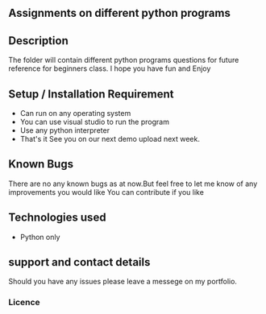 ## Assignments on different python programs
## Description
The folder will contain different python programs questions for future reference for beginners class. I hope you have fun and Enjoy

## Setup / Installation Requirement
* Can run on any operating system
* You can use visual studio to run the program
* Use any python interpreter 
* That's it
See you on our next demo upload next week. 
## Known Bugs
There are no any known bugs as at now.But feel free to let me know of any improvements you would like
You can contribute if you like 
## Technologies used
* Python only
## support and contact details
Should you have any issues please leave a messege on my portfolio.
### Licence
